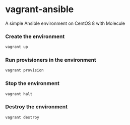 # vagrant-ansible

A simple Ansible environment on CentOS 8 with Molecule

### Create the environment

```bash
vagrant up
```

### Run provisioners in the environment

```bash
vagrant provision
```

### Stop the environment

```bash
vagrant halt
```

### Destroy the environment

```bash
vagrant destroy
```

